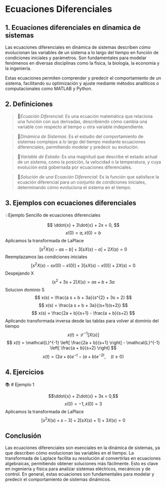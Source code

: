 # Ecuaciones Diferenciales
## 1. Ecuaciones diferenciales en dinamica de sistemas
Las ecuaciones diferenciales en dinámica de sistemas describen cómo evolucionan las variables de un sistema a lo largo del tiempo en función de condiciones iniciales y parámetros. Son fundamentales para modelar fenómenos en diversas disciplinas como la física, la biología, la economía y la ingeniería.  

Estas ecuaciones permiten comprender y predecir el comportamiento de un sistema, facilitando su optimización y ajuste mediante métodos analíticos o computacionales como MATLAB y Python.

## 2. Definiciones   
>🔑*Ecuación Diferencial*: Es una ecuación matemática que relaciona una función con sus derivadas, describiendo cómo cambia una variable con respecto al tiempo u otra variable independiente.
  
>🔑*Dinámica de Sistemas*: Es el estudio del comportamiento de sistemas complejos a lo largo del tiempo mediante ecuaciones diferenciales, permitiendo modelar y predecir su evolución.
      
>🔑*Variable de Estado*: Es una magnitud que describe el estado actual de un sistema, como la posición, la velocidad o la temperatura, y cuya evolución está gobernada por ecuaciones diferenciales.
  
>🔑*Solución de una Ecuación Diferencial*: Es la función que satisface la ecuación diferencial para un conjunto de condiciones iniciales, determinando cómo evoluciona el sistema en el tiempo.
  ## 3. Ejemplos con ecuaciones diferenciales

💡Ejemplo Sencillo de ecuaciones diferenciales 
  
$$ \ddot{x} + 3\dot{x} + 2x = 0,  $$ 
$$ x(0) = a,   \dot{x}(0) = b$$
Aplicamos la transformada de LaPlace
$$ \left[ s^2 X(s) - a s - b \right] + 3 \left[ s X(s) - a \right] + 2X(s) = 0 $$
Reemplazamos las condiciones iniciales
$$ [s^{2}X(s) - sx(0) - \dot{x}(0)] + 3[sX(s) - x(0)] + 2X(s) = 0 $$
Despejando X
$$ (s^{2} + 3s + 2)X(s) = a s + b + 3a $$
Solucion dominio S
$$ x(s) = \frac{a s + b + 3a}{s^{2} + 3s + 2} $$
$$ x(s) = \frac{a s + b + 3a}{(s+1)(s+2)} $$
$$ x(s) = \frac{2a + b}{s+1} - \frac{a + b}{s+2} $$
Aplicando transformada inversa desde las tablas para volver al dominio del tiempo
$$ x(t) = \mathcal{L}^{-1} \left[ X(s) \right] $$
$$ x(t) = \mathcal{L}^{-1} \left[ \frac{2a + b}{s+1} \right] - \mathcal{L}^{-1} \left[ \frac{a + b}{s+2} \right] $$
$$ x(t) = (2a + b)e^{-t} - (a + b)e^{-2t}, \quad (t \geq 0) $$

  ## 4. Ejercicios

📚 # Ejemplo 1

$$\ddot{x} + 2\dot{x} + 3x = 0,$$ 
$$x(0) = -1,   \dot{x}(0) = 3$$
Aplicamos la transformada de LaPlace
$$ \left[ s^2 X(s) + s - 3 \right] + 2 \left[ s X(s) + 1\right] + 3X(s) = 0 $$




## **Conclusión**
Las ecuaciones diferenciales son esenciales en la dinámica de sistemas, ya que describen cómo evolucionan las variables en el tiempo. La transformada de Laplace facilita su resolución al convertirlas en ecuaciones algebraicas, permitiendo obtener soluciones más fácilmente. Esto es clave en ingeniería y física para analizar sistemas eléctricos, mecánicos y de control. En general, estas ecuaciones son fundamentales para modelar y predecir el comportamiento de sistemas dinámicos. 


